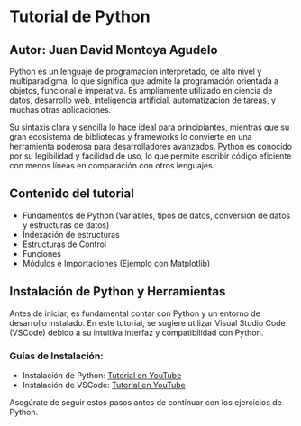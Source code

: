 # Tutorial de Python
## Autor: Juan David Montoya Agudelo
Python es un lenguaje de programación interpretado, de alto nivel y multiparadigma, lo que significa que admite la programación orientada a objetos, funcional e imperativa. Es ampliamente utilizado en ciencia de datos, desarrollo web, inteligencia artificial, automatización de tareas, y muchas otras aplicaciones.

Su sintaxis clara y sencilla lo hace ideal para principiantes, mientras que su gran ecosistema de bibliotecas y frameworks lo convierte en una herramienta poderosa para desarrolladores avanzados. Python es conocido por su legibilidad y facilidad de uso, lo que permite escribir código eficiente con menos líneas en comparación con otros lenguajes.
## Contenido del tutorial
* Fundamentos de Python (Variables, tipos de datos, conversión de datos y estructuras de datos)
* Indexación de estructuras
* Estructuras de Control
* Funciones
* Módulos e Importaciones (Ejemplo con Matplotlib)

## Instalación de Python y Herramientas
Antes de iniciar, es fundamental contar con Python y un entorno de desarrollo instalado. En este tutorial, se sugiere utilizar Visual Studio Code (VSCode) debido a su intuitiva interfaz y compatibilidad con Python.
### Guías de Instalación:
* Instalación de Python: [Tutorial en YouTube](https://youtu.be/uS8i_hBOc0k?si=PPSAcM6cVq99UOKQ)
* Instalación de VSCode: [Tutorial en YouTube](https://youtu.be/fg6dVf-aHqk?si=5IOIVGdBs75kbVBt)

Asegúrate de seguir estos pasos antes de continuar con los ejercicios de Python.